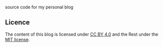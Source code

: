 source code for my personal blog


## Licence
The content of this blog is licensed under [CC BY 4.0](https://creativecommons.org/licenses/by/4.0/legalcode) and the Rest under the [MIT license](http://opensource.org/licenses/mit-license.php).